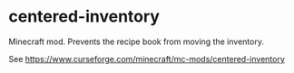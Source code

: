 # centered-inventory
Minecraft mod. Prevents the recipe book from moving the inventory.

See https://www.curseforge.com/minecraft/mc-mods/centered-inventory
